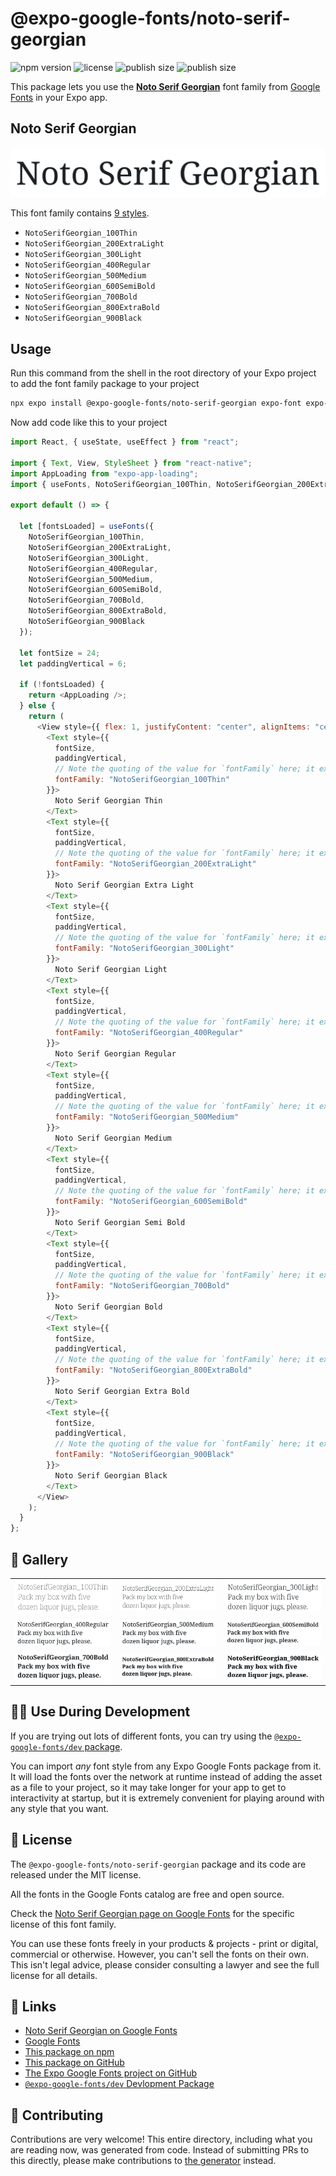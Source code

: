 # @expo-google-fonts/noto-serif-georgian

![npm version](https://flat.badgen.net/npm/v/@expo-google-fonts/noto-serif-georgian)
![license](https://flat.badgen.net/github/license/expo/google-fonts)
![publish size](https://flat.badgen.net/packagephobia/install/@expo-google-fonts/noto-serif-georgian)
![publish size](https://flat.badgen.net/packagephobia/publish/@expo-google-fonts/noto-serif-georgian)

This package lets you use the [**Noto Serif Georgian**](https://fonts.google.com/specimen/Noto+Serif+Georgian) font family from [Google Fonts](https://fonts.google.com/) in your Expo app.

## Noto Serif Georgian

![Noto Serif Georgian](./font-family.png)

This font family contains [9 styles](#-gallery).

- `NotoSerifGeorgian_100Thin`
- `NotoSerifGeorgian_200ExtraLight`
- `NotoSerifGeorgian_300Light`
- `NotoSerifGeorgian_400Regular`
- `NotoSerifGeorgian_500Medium`
- `NotoSerifGeorgian_600SemiBold`
- `NotoSerifGeorgian_700Bold`
- `NotoSerifGeorgian_800ExtraBold`
- `NotoSerifGeorgian_900Black`

## Usage

Run this command from the shell in the root directory of your Expo project to add the font family package to your project

```sh
npx expo install @expo-google-fonts/noto-serif-georgian expo-font expo-app-loading
```

Now add code like this to your project

```js
import React, { useState, useEffect } from "react";

import { Text, View, StyleSheet } from "react-native";
import AppLoading from "expo-app-loading";
import { useFonts, NotoSerifGeorgian_100Thin, NotoSerifGeorgian_200ExtraLight, NotoSerifGeorgian_300Light, NotoSerifGeorgian_400Regular, NotoSerifGeorgian_500Medium, NotoSerifGeorgian_600SemiBold, NotoSerifGeorgian_700Bold, NotoSerifGeorgian_800ExtraBold, NotoSerifGeorgian_900Black } from '@expo-google-fonts/noto-serif-georgian';

export default () => {

  let [fontsLoaded] = useFonts({
    NotoSerifGeorgian_100Thin, 
    NotoSerifGeorgian_200ExtraLight, 
    NotoSerifGeorgian_300Light, 
    NotoSerifGeorgian_400Regular, 
    NotoSerifGeorgian_500Medium, 
    NotoSerifGeorgian_600SemiBold, 
    NotoSerifGeorgian_700Bold, 
    NotoSerifGeorgian_800ExtraBold, 
    NotoSerifGeorgian_900Black
  });

  let fontSize = 24;
  let paddingVertical = 6;

  if (!fontsLoaded) {
    return <AppLoading />;
  } else {
    return (
      <View style={{ flex: 1, justifyContent: "center", alignItems: "center" }}>
        <Text style={{
          fontSize,
          paddingVertical,
          // Note the quoting of the value for `fontFamily` here; it expects a string!
          fontFamily: "NotoSerifGeorgian_100Thin"
        }}>
          Noto Serif Georgian Thin
        </Text>
        <Text style={{
          fontSize,
          paddingVertical,
          // Note the quoting of the value for `fontFamily` here; it expects a string!
          fontFamily: "NotoSerifGeorgian_200ExtraLight"
        }}>
          Noto Serif Georgian Extra Light
        </Text>
        <Text style={{
          fontSize,
          paddingVertical,
          // Note the quoting of the value for `fontFamily` here; it expects a string!
          fontFamily: "NotoSerifGeorgian_300Light"
        }}>
          Noto Serif Georgian Light
        </Text>
        <Text style={{
          fontSize,
          paddingVertical,
          // Note the quoting of the value for `fontFamily` here; it expects a string!
          fontFamily: "NotoSerifGeorgian_400Regular"
        }}>
          Noto Serif Georgian Regular
        </Text>
        <Text style={{
          fontSize,
          paddingVertical,
          // Note the quoting of the value for `fontFamily` here; it expects a string!
          fontFamily: "NotoSerifGeorgian_500Medium"
        }}>
          Noto Serif Georgian Medium
        </Text>
        <Text style={{
          fontSize,
          paddingVertical,
          // Note the quoting of the value for `fontFamily` here; it expects a string!
          fontFamily: "NotoSerifGeorgian_600SemiBold"
        }}>
          Noto Serif Georgian Semi Bold
        </Text>
        <Text style={{
          fontSize,
          paddingVertical,
          // Note the quoting of the value for `fontFamily` here; it expects a string!
          fontFamily: "NotoSerifGeorgian_700Bold"
        }}>
          Noto Serif Georgian Bold
        </Text>
        <Text style={{
          fontSize,
          paddingVertical,
          // Note the quoting of the value for `fontFamily` here; it expects a string!
          fontFamily: "NotoSerifGeorgian_800ExtraBold"
        }}>
          Noto Serif Georgian Extra Bold
        </Text>
        <Text style={{
          fontSize,
          paddingVertical,
          // Note the quoting of the value for `fontFamily` here; it expects a string!
          fontFamily: "NotoSerifGeorgian_900Black"
        }}>
          Noto Serif Georgian Black
        </Text>
      </View>
    );
  }
};
```

## 🔡 Gallery


||||
|-|-|-|
|![NotoSerifGeorgian_100Thin](./NotoSerifGeorgian_100Thin.ttf.png)|![NotoSerifGeorgian_200ExtraLight](./NotoSerifGeorgian_200ExtraLight.ttf.png)|![NotoSerifGeorgian_300Light](./NotoSerifGeorgian_300Light.ttf.png)||
|![NotoSerifGeorgian_400Regular](./NotoSerifGeorgian_400Regular.ttf.png)|![NotoSerifGeorgian_500Medium](./NotoSerifGeorgian_500Medium.ttf.png)|![NotoSerifGeorgian_600SemiBold](./NotoSerifGeorgian_600SemiBold.ttf.png)||
|![NotoSerifGeorgian_700Bold](./NotoSerifGeorgian_700Bold.ttf.png)|![NotoSerifGeorgian_800ExtraBold](./NotoSerifGeorgian_800ExtraBold.ttf.png)|![NotoSerifGeorgian_900Black](./NotoSerifGeorgian_900Black.ttf.png)||


## 👩‍💻 Use During Development

If you are trying out lots of different fonts, you can try using the [`@expo-google-fonts/dev` package](https://github.com/expo/google-fonts/tree/master/font-packages/dev#readme).

You can import _any_ font style from any Expo Google Fonts package from it. It will load the fonts over the network at runtime instead of adding the asset as a file to your project, so it may take longer for your app to get to interactivity at startup, but it is extremely convenient for playing around with any style that you want.


## 📖 License

The `@expo-google-fonts/noto-serif-georgian` package and its code are released under the MIT license.

All the fonts in the Google Fonts catalog are free and open source.

Check the [Noto Serif Georgian page on Google Fonts](https://fonts.google.com/specimen/Noto+Serif+Georgian) for the specific license of this font family.

You can use these fonts freely in your products & projects - print or digital, commercial or otherwise. However, you can't sell the fonts on their own. This isn't legal advice, please consider consulting a lawyer and see the full license for all details.

## 🔗 Links

- [Noto Serif Georgian on Google Fonts](https://fonts.google.com/specimen/Noto+Serif+Georgian)
- [Google Fonts](https://fonts.google.com/)
- [This package on npm](https://www.npmjs.com/package/@expo-google-fonts/noto-serif-georgian)
- [This package on GitHub](https://github.com/expo/google-fonts/tree/master/font-packages/noto-serif-georgian)
- [The Expo Google Fonts project on GitHub](https://github.com/expo/google-fonts)
- [`@expo-google-fonts/dev` Devlopment Package](https://github.com/expo/google-fonts/tree/master/font-packages/dev)

## 🤝 Contributing

Contributions are very welcome! This entire directory, including what you are reading now, was generated from code. Instead of submitting PRs to this directly, please make contributions to [the generator](https://github.com/expo/google-fonts/tree/master/packages/generator) instead.
